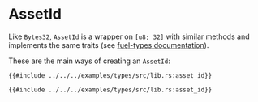 # AssetId

Like `Bytes32`, `AssetId` is a wrapper on `[u8; 32]` with similar methods and implements the same traits (see [fuel-types documentation](https://docs.rs/fuel-types/latest/fuel_types/struct.AssetId.html)).

These are the main ways of creating an `AssetId`:

```rust,ignore
{{#include ../../../examples/types/src/lib.rs:asset_id}}
```
```rust,ignore
{{#include ../../../examples/types/src/lib.rs:asset_id}}
```

